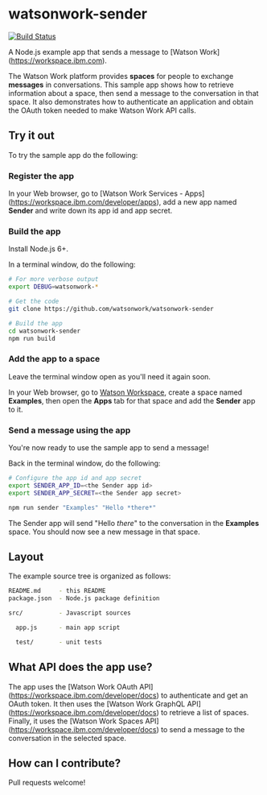 # watsonwork-sender

[![Build Status](https://travis-ci.org/watsonwork/watsonwork-sender.svg)](https://travis-ci.org/watsonwork/watsonwork-sender)

A Node.js example app that sends a message to [Watson Work]
(https://workspace.ibm.com).

The Watson Work platform provides **spaces** for people to exchange
**messages** in conversations. This sample app shows how to retrieve
information about a space, then send a message to the conversation in
that space. It also demonstrates how to authenticate an application and
obtain the OAuth token needed to make Watson Work API calls.

## Try it out

To try the sample app do the following:

### Register the app

In your Web browser, go to [Watson Work Services - Apps]
(https://workspace.ibm.com/developer/apps), add a new app named
**Sender** and write down its app id and app secret.

### Build the app

Install Node.js 6+.

In a terminal window, do the following:
```sh
# For more verbose output
export DEBUG=watsonwork-*

# Get the code
git clone https://github.com/watsonwork/watsonwork-sender

# Build the app
cd watsonwork-sender
npm run build
```

### Add the app to a space

Leave the terminal window open as you'll need it again soon.

In your Web browser, go to [Watson Workspace](https://workspace.ibm.com),
create a space named **Examples**, then open the **Apps** tab for that space
and add the **Sender** app to it.

### Send a message using the app

You're now ready to use the sample app to send a message!

Back in the terminal window, do the following:
```sh
# Configure the app id and app secret
export SENDER_APP_ID=<the Sender app id>
export SENDER_APP_SECRET=<the Sender app secret>

npm run sender "Examples" "Hello *there*"
```

The Sender app will send "Hello *there*" to the conversation in the
**Examples** space. You should now see a new message in that space.

## Layout

The example source tree is organized as follows:

```sh
README.md     - this README
package.json  - Node.js package definition

src/          - Javascript sources

  app.js      - main app script

  test/       - unit tests
```

## What API does the app use?

The app uses the [Watson Work OAuth API]
(https://workspace.ibm.com/developer/docs) to authenticate and get an
OAuth token.  It then uses the [Watson Work GraphQL API]
(https://workspace.ibm.com/developer/docs) to retrieve a list of spaces.
Finally, it uses the [Watson Work Spaces API]
(https://workspace.ibm.com/developer/docs) to send a message to the
conversation in the selected space.

## How can I contribute?

Pull requests welcome!

